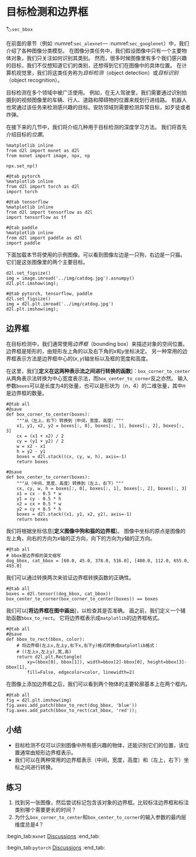 # 目标检测和边界框
:label:`sec_bbox`

在前面的章节（例如 :numref:`sec_alexnet`— :numref:`sec_googlenet`）中，我们介绍了各种图像分类模型。
在图像分类任务中，我们假设图像中只有一个主要物体对象，我们只关注如何识别其类别。
然而，很多时候图像里有多个我们感兴趣的目标，我们不仅想知道它们的类别，还想得到它们在图像中的具体位置。
在计算机视觉里，我们将这类任务称为*目标检测*（object detection）或*目标识别*（object recognition）。

目标检测在多个领域中被广泛使用。
例如，在无人驾驶里，我们需要通过识别拍摄到的视频图像里的车辆、行人、道路和障碍物的位置来规划行进线路。
机器人也常通过该任务来检测感兴趣的目标。安防领域则需要检测异常目标，如歹徒或者炸弹。

在接下来的几节中，我们将介绍几种用于目标检测的深度学习方法。
我们将首先介绍目标的*位置*。

```{.python .input}
%matplotlib inline
from d2l import mxnet as d2l
from mxnet import image, npx, np

npx.set_np()
```

```{.python .input}
#@tab pytorch
%matplotlib inline
from d2l import torch as d2l
import torch
```

```{.python .input}
#@tab tensorflow
%matplotlib inline
from d2l import tensorflow as d2l
import tensorflow as tf
```

```{.python .input}
#@tab paddle
%matplotlib inline
from d2l import paddle as d2l
import paddle
```

下面加载本节将使用的示例图像。可以看到图像左边是一只狗，右边是一只猫。
它们是这张图像里的两个主要目标。

```{.python .input}
d2l.set_figsize()
img = image.imread('../img/catdog.jpg').asnumpy()
d2l.plt.imshow(img);
```

```{.python .input}
#@tab pytorch, tensorflow, paddle
d2l.set_figsize()
img = d2l.plt.imread('../img/catdog.jpg')
d2l.plt.imshow(img);
```

## 边界框

在目标检测中，我们通常使用*边界框*（bounding box）来描述对象的空间位置。
边界框是矩形的，由矩形左上角的以及右下角的$x$和$y$坐标决定。
另一种常用的边界框表示方法是边界框中心的$(x, y)$轴坐标以及框的宽度和高度。

在这里，我们[**定义在这两种表示法之间进行转换的函数**]：`box_corner_to_center`从两角表示法转换为中心宽度表示法，而`box_center_to_corner`反之亦然。
输入参数`boxes`可以是长度为4的张量，也可以是形状为（$n$，4）的二维张量，其中$n$是边界框的数量。

```{.python .input}
#@tab all
#@save
def box_corner_to_center(boxes):
    """从（左上，右下）转换到（中间，宽度，高度）"""
    x1, y1, x2, y2 = boxes[:, 0], boxes[:, 1], boxes[:, 2], boxes[:, 3]
    cx = (x1 + x2) / 2
    cy = (y1 + y2) / 2
    w = x2 - x1
    h = y2 - y1
    boxes = d2l.stack((cx, cy, w, h), axis=-1)
    return boxes

#@save
def box_center_to_corner(boxes):
    """从（中间，宽度，高度）转换到（左上，右下）"""
    cx, cy, w, h = boxes[:, 0], boxes[:, 1], boxes[:, 2], boxes[:, 3]
    x1 = cx - 0.5 * w
    y1 = cy - 0.5 * h
    x2 = cx + 0.5 * w
    y2 = cy + 0.5 * h
    boxes = d2l.stack((x1, y1, x2, y2), axis=-1)
    return boxes
```

我们将根据坐标信息[**定义图像中狗和猫的边界框**]。
图像中坐标的原点是图像的左上角，向右的方向为$x$轴的正方向，向下的方向为$y$轴的正方向。

```{.python .input}
#@tab all
# bbox是边界框的英文缩写
dog_bbox, cat_bbox = [60.0, 45.0, 378.0, 516.0], [400.0, 112.0, 655.0, 493.0]
```

我们可以通过转换两次来验证边界框转换函数的正确性。

```{.python .input}
#@tab all
boxes = d2l.tensor((dog_bbox, cat_bbox))
box_center_to_corner(box_corner_to_center(boxes)) == boxes
```

我们可以[**将边界框在图中画出**]，以检查其是否准确。
画之前，我们定义一个辅助函数`bbox_to_rect`。
它将边界框表示成`matplotlib`的边界框格式。

```{.python .input}
#@tab all
#@save
def bbox_to_rect(bbox, color):
    # 将边界框(左上x,左上y,右下x,右下y)格式转换成matplotlib格式：
    # ((左上x,左上y),宽,高)
    return d2l.plt.Rectangle(
        xy=(bbox[0], bbox[1]), width=bbox[2]-bbox[0], height=bbox[3]-bbox[1],
        fill=False, edgecolor=color, linewidth=2)
```

在图像上添加边界框之后，我们可以看到两个物体的主要轮廓基本上在两个框内。

```{.python .input}
#@tab all
fig = d2l.plt.imshow(img)
fig.axes.add_patch(bbox_to_rect(dog_bbox, 'blue'))
fig.axes.add_patch(bbox_to_rect(cat_bbox, 'red'));
```

## 小结

* 目标检测不仅可以识别图像中所有感兴趣的物体，还能识别它们的位置，该位置通常由矩形边界框表示。
* 我们可以在两种常用的边界框表示（中间，宽度，高度）和（左上，右下）坐标之间进行转换。

## 练习

1. 找到另一张图像，然后尝试标记包含该对象的边界框。比较标注边界框和标注类别哪个需要更长的时间？
1. 为什么`box_corner_to_center`和`box_center_to_corner`的输入参数的最内层维度总是4？

:begin_tab:`mxnet`
[Discussions](https://discuss.d2l.ai/t/2943)
:end_tab:

:begin_tab:`pytorch`
[Discussions](https://discuss.d2l.ai/t/2944)
:end_tab:
